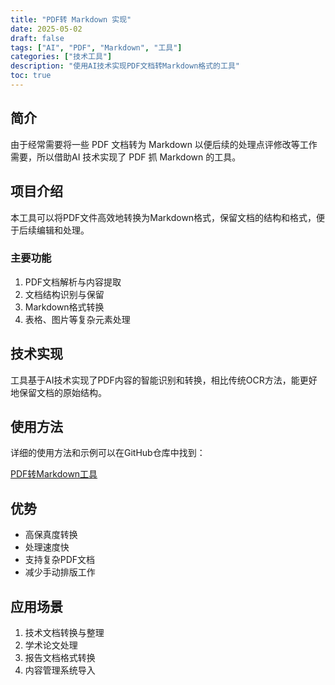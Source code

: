 ```yaml
---
title: "PDF转 Markdown 实现"
date: 2025-05-02
draft: false
tags: ["AI", "PDF", "Markdown", "工具"]
categories: ["技术工具"]
description: "使用AI技术实现PDF文档转Markdown格式的工具"
toc: true
---
```


## 简介

由于经常需要将一些 PDF 文档转为 Markdown 以便后续的处理点评修改等工作需要，所以借助AI 技术实现了 PDF 抓 Markdown 的工具。

## 项目介绍

本工具可以将PDF文件高效地转换为Markdown格式，保留文档的结构和格式，便于后续编辑和处理。

### 主要功能

1. PDF文档解析与内容提取
2. 文档结构识别与保留
3. Markdown格式转换
4. 表格、图片等复杂元素处理

## 技术实现

工具基于AI技术实现了PDF内容的智能识别和转换，相比传统OCR方法，能更好地保留文档的原始结构。

## 使用方法

详细的使用方法和示例可以在GitHub仓库中找到：

[PDF转Markdown工具](https://github.com/mingyu110/AI/tree/main/pdf_tools)

## 优势

- 高保真度转换
- 处理速度快
- 支持复杂PDF文档
- 减少手动排版工作

## 应用场景

1. 技术文档转换与整理
2. 学术论文处理
3. 报告文档格式转换
4. 内容管理系统导入 